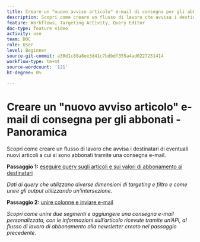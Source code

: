 ```yaml
---
title: Creare un "nuovo avviso articolo" e-mail di consegna per gli abbonati - Panoramica
description: Scopri come creare un flusso di lavoro che avvisa i destinatari di eventuali nuovi articoli a cui si sono abbonati tramite una consegna e-mail.
feature: Workflows, Targeting Activity, Query Editor
doc-type: feature video
activity: use
team: DOC
role: User
level: Beginner
source-git-commit: a30d1c80a8ee3d41c7bdbdf355a4ad0227251414
workflow-type: tm+mt
source-wordcount: '121'
ht-degree: 0%

---
```


# Creare un &quot;nuovo avviso articolo&quot; e-mail di consegna per gli abbonati - Panoramica

Scopri come creare un flusso di lavoro che avvisa i destinatari di eventuali nuovi articoli a cui si sono abbonati tramite una consegna e-mail.

**Passaggio 1:** [eseguire query sugli articoli e sui valori di abbonamento ai destinatari](/help/tutorial-using-soap-apis/query-articles-and-recipient-subscription-values.md)

*Dati di query che utilizzano diverse dimensioni di targeting e filtro e come unire gli output utilizzando un’intersezione.*

**Passaggio 2:** [unire colonne e inviare e-mail](/help/tutorial-using-soap-apis/join-columns-and-send-automated-email-delivery.md)

*Scopri come unire due segmenti e aggiungere una consegna e-mail personalizzata, con le informazioni sull’articolo ricevute tramite un’API, al flusso di lavoro di abbonamento alla newsletter creato nel passaggio precedente.*
